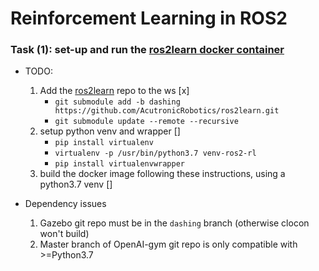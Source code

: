 # Reinforcement Learning in ROS2

### Task (1): set-up and run the [ros2learn docker container](https://github.com/AcutronicRobotics/ros2learn/tree/dashing/docker)

- TODO:
    1) Add the [ros2learn](https://github.com/AcutronicRobotics/ros2learn.git) repo to the ws [x]
        - `git submodule add -b dashing https://github.com/AcutronicRobotics/ros2learn.git`
        - `git submodule update --remote --recursive` 
    2) setup python venv and wrapper []
        - `pip install virtualenv`
        - `virtualenv -p /usr/bin/python3.7 venv-ros2-rl`
        - `pip install virtualenvwrapper`
    3) build the docker image following these instructions, using a python3.7 venv []

- Dependency issues
    1) Gazebo git repo must be in the `dashing` branch (otherwise clocon won't build)
    2) Master branch of OpenAI-gym git repo is only compatible with >=Python3.7 